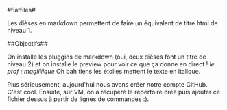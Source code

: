 #flatfiles#

Les dièses en markdown permettent de faire un équivalent de titre html de niveau 1.

##Objectifs##

On installe les pluggins de markdown (oui, deux dièses font un titre de niveau 2) et on installe le preview pour voir ce que ça donne en direct ! *le prof : magiiiiique*
Oh bah tiens les étoiles mettent le texte en italique.

Plus sérieusement, aujourd'hui nous avons créer notre compte GitHub. C'est cool.
Ensuite, sur VM, on a récupéré le répertoire créé puis ajouter ce fichier dessus à partir de lignes de commandes :).